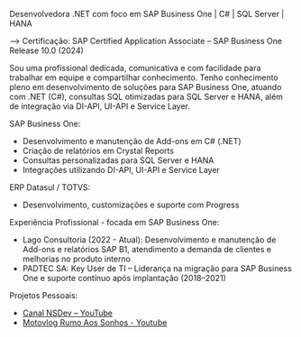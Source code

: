 Desenvolvedora .NET com foco em SAP Business One | C# | SQL Server | HANA

--> Certificação: SAP Certified Application Associate – SAP Business One Release 10.0 (2024)

Sou uma profissional dedicada, comunicativa e com facilidade para trabalhar em equipe e compartilhar conhecimento. Tenho conhecimento pleno em desenvolvimento de soluções para SAP Business One, atuando com .NET (C#), consultas SQL otimizadas para SQL Server e HANA, além de integração via DI-API, UI-API e Service Layer.

SAP Business One:
* Desenvolvimento e manutenção de Add-ons em C# (.NET)
* Criação de relatórios em Crystal Reports
* Consultas personalizadas para SQL Server e HANA
* Integrações utilizando DI-API, UI-API e Service Layer

ERP Datasul / TOTVS:
* Desenvolvimento, customizações e suporte com Progress

Experiência Profissional - focada em SAP Business One:
* Lago Consultoria (2022 - Atual): Desenvolvimento e manutenção de Add-ons e relatórios SAP B1, atendimento a demanda de clientes e melhorias no produto interno
* PADTEC SA: Key User de TI – Liderança na migração para SAP Business One e suporte contínuo após implantação (2018–2021)

Projetos Pessoais:
* [Canal NSDev – YouTube](https://www.youtube.com/@nsdev1)
* [Motovlog Rumo Aos Sonhos - Youtube](https://www.youtube.com/rumoaossonhos)
